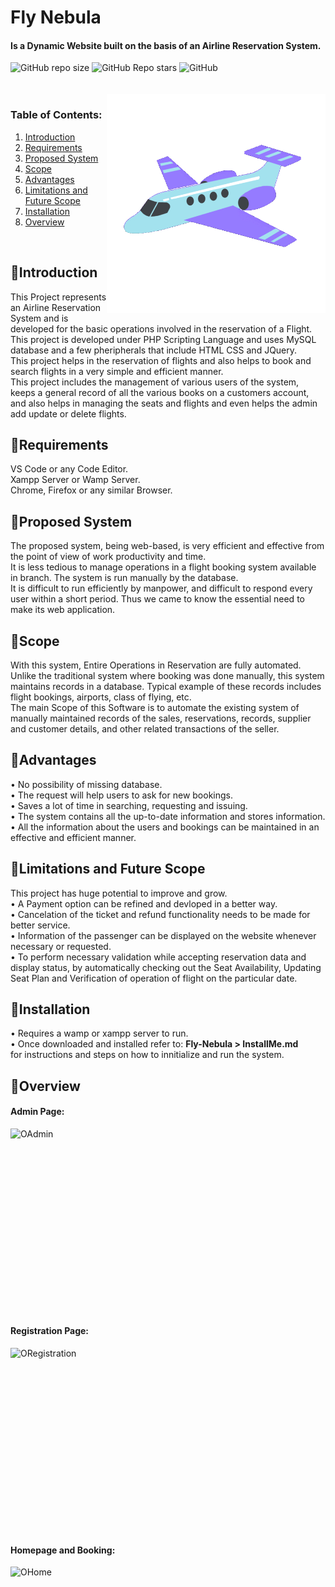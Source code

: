 # Fly Nebula
#### Is a Dynamic Website built on the basis of an Airline Reservation System.  
![GitHub repo size](https://img.shields.io/github/repo-size/GarethSequeira/Fly-Nebula?color=%23BA55D3&label=Repository%20Size%20)
![GitHub Repo stars](https://img.shields.io/github/stars/GarethSequeira/Fly-Nebula?label=Repository%20Stars&logoColor=%23600080&style=social) 
![GitHub](https://img.shields.io/github/license/GarethSequeira/Fly-Nebula?color=%237FFF00&label=License%20)  
<br>  
<img align="right" src="https://github.com/GarethSequeira/Fly-Nebula/blob/main/Fly%20Nebula/assets/plane.gif" width="350" height="350">

### Table of Contents:  
1. [Introduction](#Introduction)  
2. [Requirements](#Requirements)  
3. [Proposed System](#Proposed-System)  
4. [Scope](#Scope)  
5. [Advantages](#Advantages)  
6. [Limitations and Future Scope](#Limitations-and-Future-Scope)  
7. [Installation](#Installation) 
8. [Overview](#Overview) 

<br>

## 🔹Introduction  
This Project represents an Airline Reservation System and is developed for the basic operations involved in the reservation of a Flight.  
This project is developed under PHP Scripting Language and uses MySQL database and a few pheripherals that include HTML CSS and JQuery.   
This project helps in the reservation of flights and also helps to book and search flights in a very simple and efficient manner.  
This project includes the management of various users of the system, keeps a general record of all the various books on a customers account, and also helps in managing the seats and flights and even helps the admin add update or delete flights.  

## 🔹Requirements  
VS Code or any Code Editor.  
Xampp Server or Wamp Server.  
Chrome, Firefox or any similar Browser.  

## 🔹Proposed System  
The proposed system, being web-based, is very efficient and effective from the point of view of work productivity and time.  
It is less tedious to manage operations in a flight booking system available in branch. The system is run manually by the database.  
It is difficult to run efficiently by manpower, and difficult to respond every user within a short period. Thus we came to know the essential need to make its web application.  
 
## 🔹Scope  
With this system, Entire Operations in Reservation are fully automated. Unlike the traditional system where booking was done manually, this system maintains records in a database. Typical example of these records includes flight bookings, airports, class of flying, etc.  
The main Scope of this Software is to automate the existing system of manually maintained records of the sales, reservations, records, supplier and customer details, and other related transactions of the seller.  

## 🔹Advantages  
•	No possibility of missing database.  
•	The request will help users to ask for new bookings.  
•	Saves a lot of time in searching, requesting and issuing.  
•	The system contains all the up-to-date information and stores information.  
•	All the information about the users and bookings can be maintained in an effective and efficient manner.  

## 🔹Limitations and Future Scope  
This project has huge potential to improve and grow.  
•	A Payment option can be refined and devloped in a better way.  
•	Cancelation of the ticket and refund functionality needs to be made for better service.  
•	Information of the passenger can be displayed on the website whenever necessary or requested.  
•	To perform necessary validation while accepting reservation data and display status, by automatically checking out the Seat Availability, Updating Seat Plan and Verification of operation of flight on the particular date.   

## 🔹Installation  
• Requires a wamp or xampp server to run.  
• Once downloaded and installed refer to: **Fly-Nebula > InstallMe.md**  
  for instructions and steps on how to innitialize and run the system.  


## 🔹Overview  
#### Admin Page:  
<img align="left" src="https://github.com/GarethSequeira/Fly-Nebula/blob/main/Fly%20Nebula/assets/OAdmin.gif" alt="OAdmin" width="560" height="315">  
  
#### Registration Page:  
<img align="left" src="https://github.com/GarethSequeira/Fly-Nebula/blob/main/Fly%20Nebula/assets/ORegistration.gif" alt="ORegistration" width="560" height="315">  
  
#### Homepage and Booking:  
<img align="left" src="https://github.com/GarethSequeira/Fly-Nebula/blob/main/Fly%20Nebula/assets/OHome.gif" alt="OHome" width="560" height="315">  
